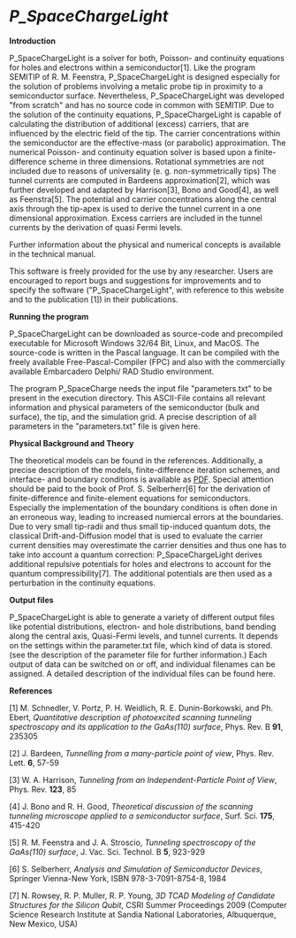# *P_SpaceChargeLight*

**Introduction**

P_SpaceChargeLight is a solver for both, Poisson- and continuity equations for holes and electrons within a semiconductor[1]. Like the program SEMITIP of R. M. Feenstra, P_SpaceChargeLight is designed especially for the solution of problems involving a metalic probe tip in proximity to a semiconductor surface. Nevertheless, P_SpaceChargeLight was developed "from scratch" and has no source code in common with SEMITIP. Due to the solution of the continuity equations, P_SpaceChargeLight is capable of calculating the distribution of additional (excess) carriers, that are influenced by the electric field of the tip. The carrier concentrations within the semiconductor are the effective-mass (or parabolic) approximation. The numerical Poisson- and continuity equation solver is based upon a finite-difference scheme in three dimensions. Rotational symmetries are not included due to reasons of universality (e. g. non-symmetrically tips) The tunnel currents are computed in Bardeens approximation[2], which was further developed and adapted by Harrison[3], Bono and Good[4], as well as Feenstra[5]. The potential and carrier concentrations along the central axis through the tip-apex is used to derive the tunnel current in a one dimensional approximation.  Excess carriers are included in the tunnel currents by the derivation of quasi Fermi levels.

Further information about the physical and numerical concepts is available in the technical manual.

This software is freely provided for the use by any researcher. Users are encouraged to report bugs and suggestions for improvements and to specify the software ("P_SpaceChargeLight", with reference to this website and to the publication [1]) in their publications.

**Running the program**

P_SpaceChargeLight can be downloaded as source-code and precompiled executable for Microsoft Windows 32/64 Bit, Linux, and MacOS. The source-code is written in the Pascal language. It can be compiled with the freely available Free-Pascal-Compiler (FPC) and also with the commercially available Embarcadero Delphi/ RAD Studio environment.

The program P_SpaceCharge needs the input file "parameters.txt" to be present in the execution directory. This ASCII-File contains all relevant information and physical parameters of the semiconductor (bulk and surface), the tip, and the simulation grid. A precise description of all parameters in the "parameters.txt" file is given here.

**Physical Background and Theory**

The theoretical models can be found in the references. Additionally, a precise description of the models, finite-difference iteration schemes, and interface- and boundary conditions is available as [PDF](https://iffgit.fz-juelich.de/mschned/p_spacechargelight/-/blob/master/Documentation/The_Physics_Of_P_SpaceChargeLight.pdf). Special attention should be paid to the book of Prof. S. Selberherr[6] for the derivation of finite-difference and finite-element equations for semiconductors. Especially the implementation of the boundary conditions is often done in an erroneous way, leading to increased numiercal errors at the boundaries. Due to very small tip-radii and thus small tip-induced quantum dots, the classical Drift-and-Diffusion model that is used to evaluate the carrier current densities may overestimate the carrier densities and thus one has to take into account a quantum correction: P_SpaceChargeLight derives additional repulsive potentials for holes and electrons to account for the quantum compressibility[7]. The additional potentials are then used as a perturbation in the continuity equations.

**Output files**

P_SpaceChargeLight is able to generate a variety of different output files like potential distributions, electron- and hole distributions, band bending along the central axis, Quasi-Fermi levels, and tunnel currents. It depends on the settings within the parameter.txt file, which kind of data is stored. (see the description of the parameter file for further information.) Each output of data can be switched on or off, and individual filenames can be assigned. A detailed description of the individual files can be found here.

**References**


[1] M. Schnedler, V. Portz, P. H. Weidlich, R. E. Dunin-Borkowski, and Ph. Ebert, *Quantitative description of photoexcited scanning tunneling spectroscopy and its application to the GaAs(110) surface*, Phys. Rev. B **91**, 235305

[2] J. Bardeen, *Tunnelling from a many-particle point of view*, Phys. Rev. Lett. **6**,  57-59

[3] W. A. Harrison, *Tunneling from an Independent-Particle Point of View*, Phys. Rev. **123**, 85

[4] J. Bono and R. H. Good, *Theoretical discussion of the scanning tunneling microscope applied to a semiconductor surface*, Surf. Sci. **175**, 415-420

[5] R. M. Feenstra and J. A. Stroscio, *Tunneling spectroscopy of the GaAs(110) surface*, J. Vac. Sci. Technol. B **5**, 923-929

[6] S. Selberherr, *Analysis and Simulation of Semiconductor Devices*, Springer Vienna-New York, ISBN 978-3-7091-8754-8, 1984

[7] N. Rowsey, R. P. Muller, R. P. Young, *3D TCAD Modeling of Candidate Structures for the Silicon Qubit*, CSRI Summer Proceedings 2009 (Computer Science Research Institute at Sandia National Laboratories, Albuquerque, New Mexico, USA)
